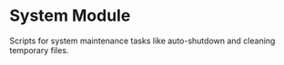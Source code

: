 # System Module

Scripts for system maintenance tasks like auto-shutdown and cleaning temporary files.
